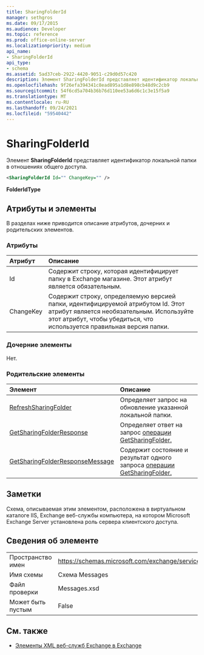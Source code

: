```yaml
---
title: SharingFolderId
manager: sethgros
ms.date: 09/17/2015
ms.audience: Developer
ms.topic: reference
ms.prod: office-online-server
ms.localizationpriority: medium
api_name:
- SharingFolderId
api_type:
- schema
ms.assetid: 5ad37ceb-2922-4420-9051-c29d0d57c420
description: Элемент SharingFolderId представляет идентификатор локальной папки в отношениях общего доступа.
ms.openlocfilehash: 9f26efa394341c8ead895a1d8e898cb48d9c2cb9
ms.sourcegitcommit: 54f6cd5a704b36b76d110ee53a6d6c1c3e15f5a9
ms.translationtype: MT
ms.contentlocale: ru-RU
ms.lasthandoff: 09/24/2021
ms.locfileid: "59540442"
---
```

# <a name="sharingfolderid"></a>SharingFolderId

Элемент **SharingFolderId** представляет идентификатор локальной папки в отношениях общего доступа. 
  
```xml
<SharingFolderId Id="" ChangeKey="" />
```

 **FolderIdType**
## <a name="attributes-and-elements"></a>Атрибуты и элементы

В разделах ниже приводится описание атрибутов, дочерних и родительских элементов.
  
### <a name="attributes"></a>Атрибуты

|**Атрибут**|**Описание**|
|:-----|:-----|
|Id  <br/> |Содержит строку, которая идентифицирует папку в Exchange магазине. Этот атрибут является обязательным.  <br/> |
|ChangeKey  <br/> |Содержит строку, определяемую версией папки, идентифицируемой атрибутом Id. Этот атрибут является необязательным. Используйте этот атрибут, чтобы убедиться, что используется правильная версия папки.  <br/> |
   
### <a name="child-elements"></a>Дочерние элементы

Нет.
  
### <a name="parent-elements"></a>Родительские элементы

|**Элемент**|**Описание**|
|:-----|:-----|
|[RefreshSharingFolder](refreshsharingfolder.md) <br/> |Определяет запрос на обновление указанной локальной папки.  <br/> |
|[GetSharingFolderResponse](getsharingfolderresponse.md) <br/> |Определяет ответ на запрос [операции GetSharingFolder.](getsharingfolder-operation.md)  <br/> |
|[GetSharingFolderResponseMessage](getsharingfolderresponsemessage.md) <br/> |Содержит состояние и результат одного запроса [операции GetSharingFolder.](getsharingfolder-operation.md)  <br/> |
   
## <a name="remarks"></a>Заметки

Схема, описываемая этим элементом, расположена в виртуальном каталоге IIS, Exchange веб-службы компьютера, на котором Microsoft Exchange Server установлена роль сервера клиентского доступа.
  
## <a name="element-information"></a>Сведения об элементе

|||
|:-----|:-----|
|Пространство имен  <br/> |https://schemas.microsoft.com/exchange/services/2006/messages  <br/> |
|Имя схемы  <br/> |Схема Messages  <br/> |
|Файл проверки  <br/> |Messages.xsd  <br/> |
|Может быть пустым  <br/> |False  <br/> |
   
## <a name="see-also"></a>См. также



- [Элементы XML веб-служб Exchange в Exchange](ews-xml-elements-in-exchange.md)

